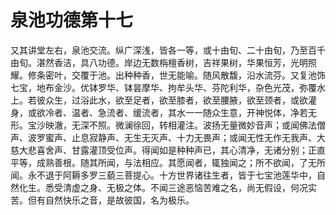# 泉池功德第十七
又其讲堂左右，泉池交流。纵广深浅，皆各一等，或十由旬、二十由旬，乃至百千由旬。湛然香洁，具八功德。岸边无数栴檀香树，吉祥果树，华果恒芳，光明照耀。修条密叶，交覆于池。出种种香，世无能喻。随风散馥，沿水流芬。又复池饰七宝，地布金沙。优钵罗华、钵昙摩华、拘牟头华、芬陀利华，杂色光茂，弥覆水上。若彼众生，过浴此水，欲至足者，欲至膝者，欲至腰腋，欲至颈者，或欲灌身，或欲冷者、温者、急流者、缓流者，其水一一随众生意，开神悦体，净若无形。宝沙映澈，无深不照。微澜徐回，转相灌注。波扬无量微妙音声；或闻佛法僧声、波罗蜜声、止息寂静声、无生无灭声、十力无畏声；或闻无性无作无我声、大慈大悲喜舍声、甘露灌顶受位声。得闻如是种种声已，其心清净，无诸分别；正直平等，成熟善根。随其所闻，与法相应。其愿闻者，辄独闻之；所不欲闻，了无所闻。永不退于阿耨多罗三藐三菩提心。十方世界诸往生者，皆于七宝池莲华中，自然化生。悉受清虚之身、无极之体。不闻三途恶恼苦难之名，尚无假设，何况实苦。但有自然快乐之音，是故彼国，名为极乐。
